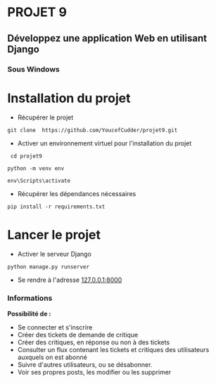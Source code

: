 # **PROJET 9**

## Développez une application Web en utilisant Django


### Sous Windows

# Installation du  projet 

- Récupérer le projet 
 ```shell
git clone  https://github.com/YoucefCudder/projet9.git
```

- Activer un environnement virtuel pour l'installation du projet
````shell
 cd projet9

python -m venv env

env\Scripts\activate
````

- Récupérer les dépendances nécessaires
````shell
pip install -r requirements.txt
````
# Lancer le projet 

- Activer le serveur Django
````shell
python manage.py runserver
````
- Se rendre à l'adresse [127.0.0.1:8000](http://127.0.0.1:8000)


### Informations 

**Possibilité de :** 
- Se connecter et s'inscrire
- Créer des tickets de demande de critique 
- Créer des critiques, en réponse ou non à des tickets 
- Consulter un flux contenant les tickets et critiques des utilisateurs auxquels on est abonné 
- Suivre d'autres utilisateurs, ou se désabonner.
- Voir ses propres posts, les modifier ou les supprimer 
